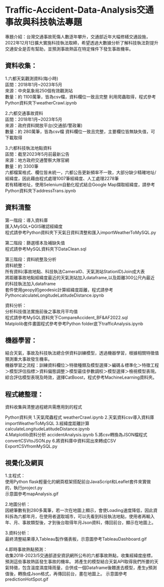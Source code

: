 # Traffic-Accident-Data-Analysis交通事故與科技執法專題
專題介紹：台灣交通事故死傷人數逐年攀升，交通部近年大幅修繕交通設施，2022年12月1日擴大實施科技執法取締，希望透過大數據分析了解科技執法對提升交通安全是否有幫助，並預測事故熱區在特定條件下發生事故機率。

## 資料收集：   
1.六都天氣觀測資料(每小時)   
區間：2018年1月~2023年5月   
來源：中央氣象局250個有效觀測站   
數量：約 1100萬筆，皆為csv檔，資料欄位一致且完整 利用爬蟲取得，程式參考Python資料夾下weatherCrawl.ipynb   

2.六都交通事故資料   
區間：2018年1月~2023年5月   
來源：政府資料開放平台(交通部/警政署)   
數量：約 280萬筆，皆為csv檔 資料欄位一致且完整，主要欄位皆無缺失值，可下載取得   

3.六都科技執法地點資料   
區間：截至2023年5月前最新公告   
來源：地方政府交通警察大隊官網   
數量：約 3300筆   
六都檔案格式、欄位皆未統一，六都公告更新頻率不一致，大部分缺少精確地址/經緯度，因此藉由程式處理1007筆經緯度、人工處理2278筆   
若有精確地址，使用Selenium自動化程式結合Google Map擷取經緯度，請參考Python資料夾下addressTrans.ipynb

## 資料清整
第一階段：導入資料庫   
匯入MySQL+QGIS確認經緯度   
程式請參考Python資料夾下天氣日資料清整和匯入importWeatherToMySQL.py

第二階段：篩選樣本及補缺失值   
程式請參考MySQL資料夾下DataClean.sql

第三階段：資料統整及分析      
資料統整：   
所有資料(事故地點、科技執法CameraID、天氣測站StationID)Join成大表   
將距離事故地點經緯度最近的天氣測站加入dataframe,以及距離300公尺內最近的科技執法加入dataframe   
套件使用geopy的geodesic計算經緯度距離，程式請參考PythoncalculateLongitudeLatitudeDistance.ipynb

資料分析：   
分析科技值法實施前後之事故月平均值   
程式請參考MySQL資料夾下CompareAccident_BF&AF2022.sql   
Matplolib套件畫圖程式參考參考Python folder底下trafficAnalysis.ipynb　　　

## 機器學習：
結合天氣，事故及科技執法總合併資料訓練模型，透過機器學習，根據相關特徵值預測重大事故發生機率。   
機器學習之流程：訓練資料欄位＞特徵種類及模型選擇＞編碼＆標準化＞特徵工程＞模型評估指標＞資料偏態調整＞模型最佳參數調校＞模型選擇＞檢視模型表現。   
綜合評估模型表現及時效，選擇CatBoost，程式參考MachineLearning資料夾。

## 程式總整理：
資料收集與清整過程總共需應用到的程式

Python資料夾
1.天氣爬蟲程式 weatherCrawl.ipynb 
2.天氣資料csv導入資料庫 importWeatherToMySQL
3.經緯度距離計算calculateLongitudeLatitudeDistance.ipynb   
4.Matplotlib資料分析 accidentAnalysis.ipynb
5.將csv轉換為JSON檔程式 convertCSVtoJSON.py
6.將資料庫中資料寫出來轉成CSV ExportCSVfromMySQL.py

## 視覺化及網頁　　　
1.主程式：   
使用Python flask輕量化的網頁框架搭配前台JavaScript和Leaflet套件來實做的，執行project.py   
示意圖參考mapAnalysis.gif

2.地圖分析：   
因總筆數有到280多萬筆，若一次在地圖上顯示，會使Loading速度降低，因此資料拆為六都年月，在使用者選取城市，可以先看到科技執法地點，使用者再輸入年、月、事故類型後，才到後台取得年月Json資料，傳回前台，顯示在地圖上。   

3.資料分析：   
最終清整結果導入Tableau製作儀表板，示意圖參考TableauDashboard.gif   

4.即時事故熱點預測：   
收集2018-2023/5交通部道安資訊網所公布的六都事故熱點，收集經緯度座標，預測這些事故熱區發生事故的機率。 將產生的模型結合天氣API取得我們所要的天氣特徵，包含溫度濕度降雨量，合併成一個Dataframe後餵進去模型，產生y預測值後，轉換成Json格式，再傳回前台，畫在地圖上。 示意圖參考predictionHotSpot.gif
